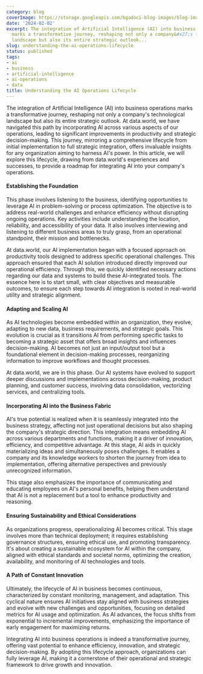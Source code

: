 ```yaml
---
category: blog
coverImage: https://storage.googleapis.com/bgadoci-blog-images/blog-images/images/blog-images/blog-post-images/evolution.png
date: '2024-02-02'
excerpt: The integration of Artificial Intelligence (AI) into business operations
  marks a transformative journey, reshaping not only a company&#x27;s technological
  landscape but also its entire strategic outlook...
slug: understanding-the-ai-operations-lifecycle
status: published
tags:
- ai
- business
- artificial-intelligence
- ai-operations
- data
title: Understanding the AI Operations Lifecycle
---
```


The integration of Artificial Intelligence (AI) into business operations marks a transformative journey, reshaping not only a company's technological landscape but also its entire strategic outlook. At data.world, we have navigated this path by incorporating AI across various aspects of our operations, leading to significant improvements in productivity and strategic decision-making. This journey, mirroring a comprehensive lifecycle from initial implementation to full strategic integration, offers invaluable insights for any organization aiming to harness AI's power. In this article, we will explore this lifecycle, drawing from data.world's experiences and successes, to provide a roadmap for integrating AI into your company's operations.

#### **Establishing the Foundation**

This phase involves listening to the business, identifying opportunities to leverage AI in problem-solving or process optimization. The objective is to address real-world challenges and enhance efficiency without disrupting ongoing operations. Key activities include understanding the location, reliability, and accessibility of your data. It also involves interviewing and listening to different business areas to truly grasp, from an operational standpoint, their mission and bottlenecks.

At data.world, our AI implementation began with a focused approach on productivity tools designed to address specific operational challenges. This approach ensured that each AI solution introduced directly improved our operational efficiency. Through this, we quickly identified necessary actions regarding our data and systems to build these AI-integrated tools. The essence here is to start small, with clear objectives and measurable outcomes, to ensure each step towards AI integration is rooted in real-world utility and strategic alignment.

#### **Adapting and Scaling AI**

As AI technologies become embedded within an organization, they evolve, adapting to new data, business requirements, and strategic goals. This evolution is crucial as it transitions AI from performing specific tasks to becoming a strategic asset that offers broad insights and influences decision-making. AI becomes not just an input/output tool but a foundational element in decision-making processes, reorganizing information to improve workflows and thought processes.

At data.world, we are in this phase. Our AI systems have evolved to support deeper discussions and implementations across decision-making, product planning, and customer success, involving data consolidation, vectorizing services, and centralizing tools.

#### **Incorporating AI into the Business Fabric**

AI's true potential is realized when it is seamlessly integrated into the business strategy, affecting not just operational decisions but also shaping the company's strategic direction. This integration means embedding AI across various departments and functions, making it a driver of innovation, efficiency, and competitive advantage. At this stage, AI aids in quickly materializing ideas and simultaneously poses challenges. It enables a company and its knowledge workers to shorten the journey from idea to implementation, offering alternative perspectives and previously unrecognized information.

This stage also emphasizes the importance of communicating and educating employees on AI's personal benefits, helping them understand that AI is not a replacement but a tool to enhance productivity and reasoning.

#### **Ensuring Sustainability and Ethical Considerations**

As organizations progress, operationalizing AI becomes critical. This stage involves more than technical deployment; it requires establishing governance structures, ensuring ethical use, and promoting transparency. It's about creating a sustainable ecosystem for AI within the company, aligned with ethical standards and societal norms, optimizing the creation, availability, and monitoring of AI technologies and tools.

#### **A Path of Constant Innovation**

Ultimately, the lifecycle of AI in business becomes continuous, characterized by constant monitoring, management, and adaptation. This cyclical nature ensures AI initiatives stay aligned with business strategies and evolve with new challenges and opportunities, focusing on detailed metrics for AI usage and optimization. As AI advances, the focus shifts from exponential to incremental improvements, emphasizing the importance of early engagement for maximizing returns.

Integrating AI into business operations is indeed a transformative journey, offering vast potential to enhance efficiency, innovation, and strategic decision-making. By adopting this lifecycle approach, organizations can fully leverage AI, making it a cornerstone of their operational and strategic framework to drive growth and innovation.